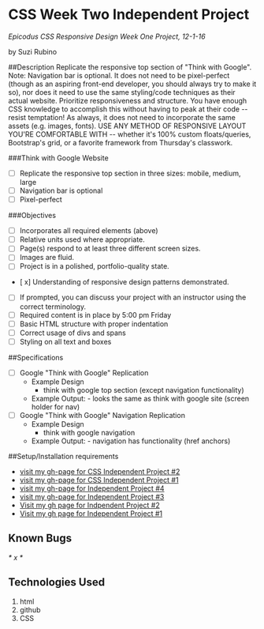 # CSS Week Two Independent Project
_*Epicodus CSS Responsive Design Week One Project, 12-1-16*_

by Suzi Rubino

##Description
Replicate the responsive top section of "Think with Google". Note: Navigation bar is optional. It does not need to be pixel-perfect (though as an aspiring front-end developer, you should always try to make it so), nor does it need to use the same styling/code techniques as their actual website. Prioritize responsiveness and structure. You have enough CSS knowledge to accomplish this without having to peak at their code -- resist temptation!
As always, it does not need to incorporate the same assets (e.g. images, fonts).
USE ANY METHOD OF RESPONSIVE LAYOUT YOU'RE COMFORTABLE WITH -- whether it's 100% custom floats/queries, Bootstrap's grid, or a favorite framework from Thursday's classwork.

###Think with Google Website
- [ ] Replicate the responsive top section in three sizes: mobile, medium, large
- [ ] Navigation bar is optional
- [ ] Pixel-perfect

###Objectives
- [  ] Incorporates all required elements (above)
- [  ] Relative units used where appropriate.
- [  ] Page(s) respond to at least three different screen sizes.
- [  ] Images are fluid.
- [  ] Project is in a polished, portfolio-quality state.
- [ x] Understanding of responsive design patterns demonstrated.
- [  ]  If prompted, you can discuss your project with an instructor using the correct terminology.
- [  ] Required content is in place by 5:00 pm Friday
- [  ] Basic HTML structure with proper indentation
- [  ] Correct usage of divs and spans
- [  ] Styling on all text and boxes

##Specifications
- [ ] Google "Think with Google" Replication
    - Example Design
      -  think with google top section (except navigation functionality)
    -  Example Output:
      - looks the same as think with google site (screen holder for nav)
- [ ] Google "Think with Google" Navigation Replication
    - Example Design
      -  think with google navigation
    -  Example Output:
      - navigation has functionality (href anchors)

##Setup/Installation requirements
* [visit my gh-page for CSS Independent Project #2](https://suzirubi.github.io/thinkGoogle)
* [visit my gh-page for CSS Independent Project #1](https://suzirubi.github.io/climbing)
* [visit my gh-page for Independent Project #4](https://suzirubi.github.io/pizza)
* [visit my gh-page for Independent Project #3](https://suzirubi.github.io/ping-pong)
* [Visit my gh page for Indpendent Project #2](https://suzirubi.github.io/Independent-Project-Week-2/)
* [Visit my gh page for Independent Project #1](https://suzirubi.github.io/portfolioFix/)

## Known Bugs
_* x *_


## Technologies Used

1. html
2. github
3. CSS 
